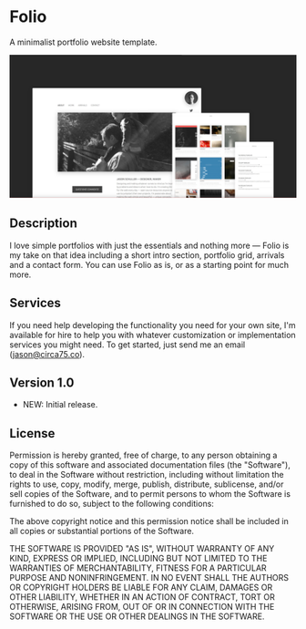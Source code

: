 # Folio

A minimalist portfolio website template.

![Alt text](screenshot.jpg?raw=true)

## Description

I love simple portfolios with just the essentials and nothing more — Folio is my take on that idea including a short intro section, portfolio grid, arrivals and a contact form. You can use Folio as is, or as a starting point for much more.

## Services

If you need help developing the functionality you need for your own site, I'm available for hire to help you with whatever customization or implementation services you might need. To get started, just send me an email (jason@circa75.co).

## Version 1.0

- NEW: Initial release.

## License

Permission is hereby granted, free of charge, to any person obtaining a copy of this software and associated documentation files (the "Software"), to deal in the Software without restriction, including without limitation the rights to use, copy, modify, merge, publish, distribute, sublicense, and/or sell copies of the Software, and to permit persons to whom the Software is furnished to do so, subject to the following conditions:

The above copyright notice and this permission notice shall be included in all copies or substantial portions of the Software.

THE SOFTWARE IS PROVIDED "AS IS", WITHOUT WARRANTY OF ANY KIND, EXPRESS OR IMPLIED, INCLUDING BUT NOT LIMITED TO THE WARRANTIES OF MERCHANTABILITY, FITNESS FOR A PARTICULAR PURPOSE AND NONINFRINGEMENT. IN NO EVENT SHALL THE AUTHORS OR COPYRIGHT HOLDERS BE LIABLE FOR ANY CLAIM, DAMAGES OR OTHER LIABILITY, WHETHER IN AN ACTION OF CONTRACT, TORT OR OTHERWISE, ARISING FROM, OUT OF OR IN CONNECTION WITH THE SOFTWARE OR THE USE OR OTHER DEALINGS IN THE SOFTWARE.